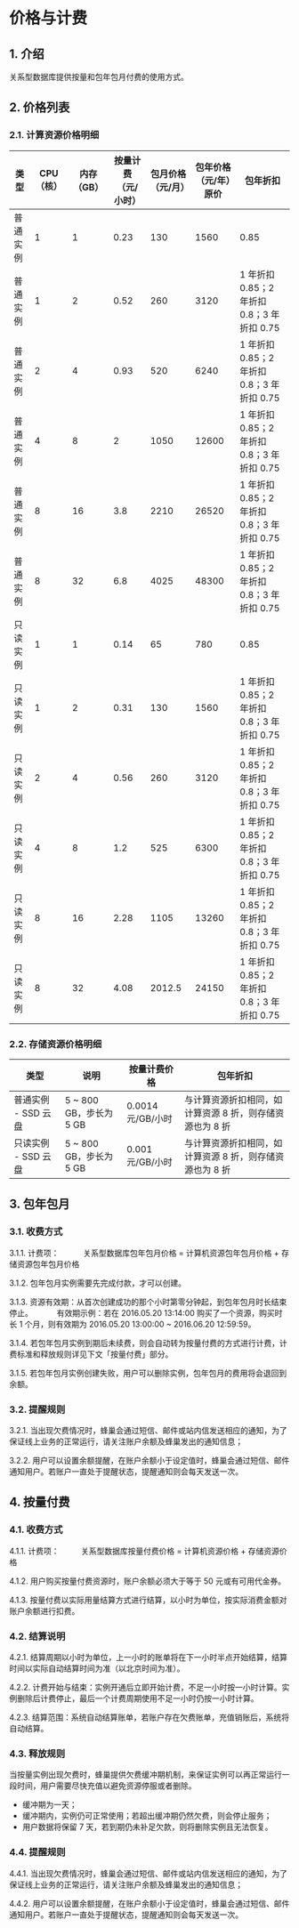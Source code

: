 # 价格与计费

## 1. 介绍

关系型数据库提供按量和包年包月付费的使用方式。


## 2. 价格列表

### 2.1. 计算资源价格明细

|   类型   | CPU（核） | 内存（GB） | 按量计费（元/小时） | 包月价格（元/月） | 包年价格（元/年）原价 |                  包年折扣                  |
|----------|-----------|------------|---------------------|-------------------|-----------------------|--------------------------------------------|
| 普通实例 |         1 |          1 |                0.23 |               130 |                  1560 | 0.85                                       |
| 普通实例 |         1 |          2 |                0.52 |               260 |                  3120 | 1 年折扣 0.85；2 年折扣 0.8；3 年折扣 0.75 |
| 普通实例 |         2 |          4 |                0.93 |               520 |                  6240 | 1 年折扣 0.85；2 年折扣 0.8；3 年折扣 0.75 |
| 普通实例 |         4 |          8 |                   2 |              1050 |                 12600 | 1 年折扣 0.85；2 年折扣 0.8；3 年折扣 0.75 |
| 普通实例 |         8 |         16 |                 3.8 |              2210 |                 26520 | 1 年折扣 0.85；2 年折扣 0.8；3 年折扣 0.75 |
| 普通实例 |         8 |         32 |                 6.8 |              4025 |                 48300 | 1 年折扣 0.85；2 年折扣 0.8；3 年折扣 0.75 |
| 只读实例 |         1 |          1 |                0.14 |                65 |                   780 | 0.85                                       |
| 只读实例 |         1 |          2 |                0.31 |               130 |                  1560 | 1 年折扣 0.85；2 年折扣 0.8；3 年折扣 0.75 |
| 只读实例 |         2 |          4 |                0.56 |               260 |                  3120 | 1 年折扣 0.85；2 年折扣 0.8；3 年折扣 0.75 |
| 只读实例 |         4 |          8 |                 1.2 |               525 |                  6300 | 1 年折扣 0.85；2 年折扣 0.8；3 年折扣 0.75 |
| 只读实例 |         8 |         16 |                2.28 |              1105 |                 13260 | 1 年折扣 0.85；2 年折扣 0.8；3 年折扣 0.75 |
| 只读实例 |         8 |         32 |                4.08 |            2012.5 |                 24150 | 1 年折扣 0.85；2 年折扣 0.8；3 年折扣 0.75 |


### 2.2. 存储资源价格明细

|         类型        |           说明          |    按量计费价格   |      包年折扣      |
|---------------------|-------------------------|-------------------|--------------------|
| 普通实例 - SSD 云盘 | 5 ~ 800 GB，步长为 5 GB | 0.0014 元/GB/小时 | 与计算资源折扣相同，如计算资源 8 折，则存储资源也为 8 折|
| 只读实例 - SSD 云盘 | 5 ~ 800 GB，步长为 5 GB | 0.001 元/GB/小时  | 与计算资源折扣相同，如计算资源 8 折，则存储资源也为 8 折|


## 3. 包年包月

### 3.1. 收费方式

3.1.1. 计费项：
&nbsp;&nbsp;&nbsp;&nbsp;&nbsp;&nbsp;&nbsp;&nbsp;&nbsp;&nbsp;关系型数据库包年包月价格 = 计算机资源包年包月价格 + 存储资源包年包月价格

3.1.2. 包年包月实例需要先完成付款，才可以创建。

3.1.3. 资源有效期：从首次创建成功的那个小时第零分钟起，到包年包月时长结束停止。
&nbsp;&nbsp;&nbsp;&nbsp;&nbsp;&nbsp;&nbsp;&nbsp;&nbsp;&nbsp;有效期示例：若在 2016.05.20 13:14:00 购买了一个资源，购买时长 1 个月，则有效期为 2016.05.20 13:00:00 ~ 2016.06.20 12:59:59。

3.1.4. 若包年包月实例到期后未续费，则会自动转为按量付费的方式进行计费，计费标准和释放规则详见下文「按量付费」部分。

3.1.5. 若包年包月实例创建失败，用户可以删除实例，包年包月的费用将会退回到余额。

### 3.2. 提醒规则

3.2.1. 当出现欠费情况时，蜂巢会通过短信、邮件或站内信发送相应的通知，为了保证线上业务的正常运行，请关注账户余额及蜂巢发出的通知信息；

3.2.2. 用户可以设置余额提醒，在账户余额小于设定值时，蜂巢会通过短信、邮件通知用户。若账户一直处于提醒状态，提醒通知则会每天发送一次。


## 4. 按量付费

### 4.1. 收费方式

4.1.1. 计费项：&nbsp;&nbsp;&nbsp;&nbsp;&nbsp;&nbsp;&nbsp;&nbsp;&nbsp;&nbsp;关系型数据库按量付费价格 = 计算机资源价格 + 存储资源价格

4.1.2. 用户购买按量付费资源时，账户余额必须大于等于 50 元或有可用代金券。

4.1.3. 按量付费以实际用量结算方式进行结算，以小时为单位，按实际消费金额对账户余额进行扣费。

### 4.2. 结算说明

4.2.1. 结算周期以小时为单位，上一小时的账单将在下一小时半点开始结算，结算时间以实际自动结算时间为准（以北京时间为准）。

4.2.2. 计费开始与结束：实例开通后立即开始计费，不足一小时按一小时计算。实例删除后计费停止，最后一个计费周期使用不足一小时仍按一小时计算。

4.2.3. 结算范围：系统自动结算账单，若账户存在欠费账单，充值销账后，系统将自动结算。

### 4.3. 释放规则

当按量实例出现欠费时，蜂巢提供欠费缓冲期机制，来保证实例可以再正常运行一段时间，用户需要尽快充值以避免资源停服或者删除。

* 缓冲期为一天；
* 缓冲期内，实例仍可正常使用；若超出缓冲期仍然欠费，则会停止服务；
* 用户数据将保留 7 天，若到期仍未补足欠款，则将删除实例且无法恢复。

### 4.4. 提醒规则

4.4.1. 当出现欠费情况时，蜂巢会通过短信、邮件或站内信发送相应的通知，为了保证线上业务的正常运行，请关注账户余额及蜂巢发出的通知信息；

4.4.2. 用户可以设置余额提醒，在账户余额小于设定值时，蜂巢会通过短信、邮件通知用户。若账户一直处于提醒状态，提醒通知则会每天发送一次。

